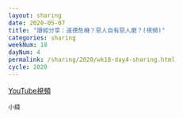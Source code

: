 ```yaml
---
layout: sharing
date: 2020-05-07
title: "讀經分享：道德危機？惡人自有惡人磨？(視頻)"
categories: sharing
weekNum: 18
dayNum: 4
permalink: /sharing/2020/wk18-day4-sharing.html
cycle: 2020
---
```


[YouTube視頻](https://youtu.be/Tns_NlRBKP8)

`小錢`
